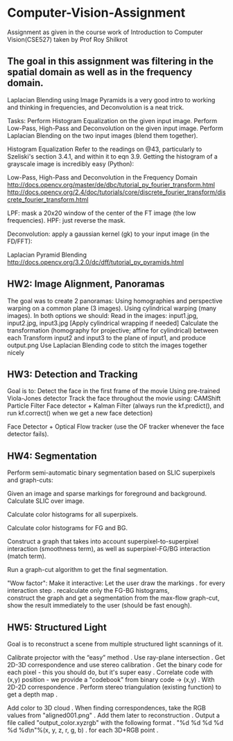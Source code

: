 # Computer-Vision-Assignment
Assignment as given in the course work of Introduction to Computer Vision(CSE527) taken by Prof Roy Shilkrot

## The goal in this assignment was filtering in the spatial domain as well as in the frequency domain.

Laplacian Blending using Image Pyramids is a very good intro to working and thinking in frequencies, and Deconvolution is a neat trick.

Tasks:
Perform Histogram Equalization on the given input image.
Perform Low-Pass, High-Pass and Deconvolution on the given input image.
Perform Laplacian Blending on the two input images (blend them together).

Histogram Equalization
Refer to the readings on @43, particularly to Szeliski's section 3.4.1, and within it to eqn 3.9.
Getting the histogram of a grayscale image is incredibly easy (Python):

Low-Pass, High-Pass and Deconvolution in the Frequency Domain
http://docs.opencv.org/master/de/dbc/tutorial_py_fourier_transform.html
http://docs.opencv.org/2.4/doc/tutorials/core/discrete_fourier_transform/discrete_fourier_transform.html

LPF: mask a 20x20 window of the center of the FT image (the low frequencies).
HPF: just reverse the mask.

Deconvolution: apply a gaussian kernel (gk) to your input image (in the FD/FFT):

Laplacian Pyramid Blending
http://docs.opencv.org/3.2.0/dc/dff/tutorial_py_pyramids.html


## HW2: Image Alignment, Panoramas

The goal was to create 2 panoramas:
Using homographies and perspective warping on a common plane (3 images).
Using cylindrical warping (many images).
In both options we should:
Read in the images: input1.jpg, input2.jpg, input3.jpg
[Apply cylindrical wrapping if needed]
Calculate the transformation (homography for projective; affine for cylindrical) between each
Transform input2 and input3 to the plane of input1, and produce output.png
Use Laplacian Blending code to stitch the images together nicely



## HW3: Detection and Tracking
Goal is to:
Detect the face in the first frame of the movie
Using pre-trained Viola-Jones detector
Track the face throughout the movie using:
CAMShift
Particle Filter
Face detector + Kalman Filter (always run the kf.predict(), and run kf.correct() when we get a new face detection)

Face Detector + Optical Flow tracker (use the OF tracker whenever the face detector fails).


## HW4: Segmentation
Perform semi-automatic binary segmentation based on SLIC superpixels and graph-cuts:

Given an image and sparse markings for foreground and background.  
Calculate SLIC over image.   

Calculate color histograms for all superpixels.  

Calculate color histograms for FG and BG.  

Construct a graph that takes into account superpixel-to-superpixel interaction (smoothness term), as well as superpixel-FG/BG interaction (match term).  

Run a graph-cut algorithm to get the final segmentation.  


"Wow factor":
Make it interactive: Let the user draw the markings . 
for every interaction step . 
recalculate only the FG-BG histograms,  
construct the graph and get a segmentation from the max-flow graph-cut,  
show the result immediately to the user (should be fast enough).  


## HW5: Structured Light

Goal is to reconstruct a scene from multiple structured light scannings of it.

Calibrate projector with the “easy” method . 
Use ray-plane intersection . 
Get 2D-3D correspondence and use stereo calibration . 
Get the binary code for each pixel - this you should do, but it's super easy . 
Correlate code with (x,y) position - we provide a "codebook" from binary code -> (x,y) . 
With 2D-2D correspondence . 
Perform stereo triangulation (existing function) to get a depth map . 

Add color to 3D cloud . 
When finding correspondences, take the RGB values from "aligned001.png" . 
Add them later to reconstruction . 
Output a file called "output_color.xyzrgb" with the following format . 
"%d %d %d %d %d %d\n"%(x, y, z, r, g, b) . 
for each 3D+RGB point . 
